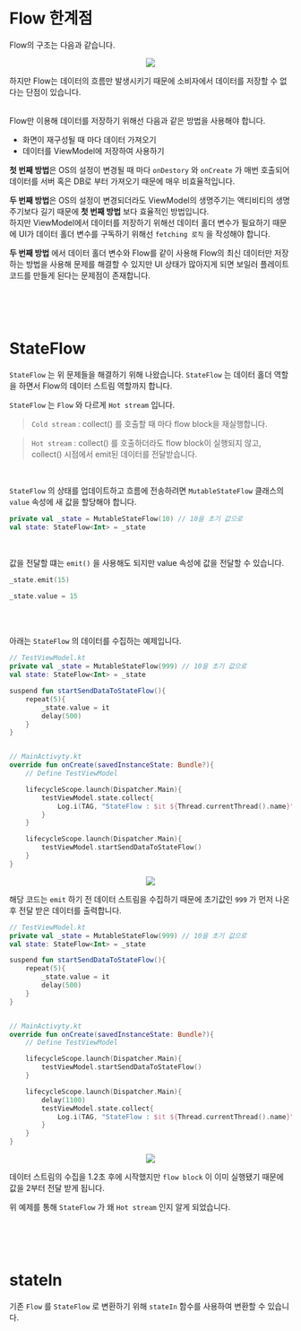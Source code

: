 # Flow 한계점
Flow의 구조는 다음과 같습니다.
<p align="center">
	<img src="https://developer.android.com/static/images/kotlin/flow/flow-entities.png?hl=ko">
</p>

하지만 Flow는 데이터의 흐름만 발생시키기 때문에 소비자에서 데이터를 저장할 수 없다는 단점이 있습니다.  
<br>

Flow만 이용해 데이터를 저장하기 위해선 다음과 같은 방법을 사용해야 합니다.
- 화면이 재구성될 때 마다 데이터 가져오기
- 데이터를 ViewModel에 저장하여 사용하기

**첫 번째 방법**은 OS의 설정이 변경될 때 마다 `onDestory` 와 `onCreate` 가 매번 호출되어 데이터를 서버 혹은 DB로 부터 가져오기 때문에 매우 비효율적입니다.
<br>

**두 번째 방법**은 OS의 설정이 변경되더라도 ViewModel의 생명주기는 액티비티의 생명주기보다 길기 때문에 **첫 번째 방법** 보다 효율적인 방법입니다.  
하지만 ViewModel에서 데이터를 저장하기 위해선 데이터 홀더 변수가 필요하기 때문에 UI가 데이터 홀더 변수를 구독하기 위해선 `fetching 로직` 을 작성해야 합니다.
<br>

**두 번째 방법** 에서 데이터 홀더 변수와 Flow를 같이 사용해 Flow의 최신 데이터만 저장하는 방법을 사용해 문제를 해결할 수 있지만 UI 상태가 많아지게 되면 보일러 플레이트 코드를 만들게 된다는 문제점이 존재합니다.  

<br>
<br>
<br>

# StateFlow
`StateFlow` 는 위 문제들을 해결하기 위해 나왔습니다. `StateFlow` 는 데이터 홀더 역할을 하면서 Flow의 데이터 스트림 역할까지 합니다.
<br>

`StateFlow` 는 `Flow` 와 다르게 `Hot stream` 입니다.
> `Cold stream` : collect() 를 호출할 때 마다 flow block을 재실행합니다.

> `Hot stream` : collect() 를 호출하더라도 flow block이 실행되지 않고, collect() 시점에서 emit된 데이터를 전달받습니다.

<br>

`StateFlow` 의 상태를 업데이트하고 흐름에 전송하려면 `MutableStateFlow` 클래스의 `value` 속성에 새 값을 할당해야 합니다.
```kotlin
private val _state = MutableStateFlow(10) // 10을 초기 값으로
val state: StateFlow<Int> = _state
```
<br>

값을 전달할 떄는 `emit()` 을 사용해도 되지만 value 속성에 값을 전달할 수 있습니다.
```kotlin
_state.emit(15)

_state.value = 15
```
<br>
<br>

아래는 `StateFlow` 의 데이터를 수집하는 예제입니다.
```kotlin
// TestViewModel.kt
private val _state = MutableStateFlow(999) // 10을 초기 값으로
val state: StateFlow<Int> = _state

suspend fun startSendDataToStateFlow(){
    repeat(5){
        _state.value = it
        delay(500)
    }
}


// MainActivyty.kt
override fun onCreate(savedInstanceState: Bundle?){
    // Define TestViewModel

    lifecycleScope.launch(Dispatcher.Main){
        testViewModel.state.collect{
            Log.i(TAG, "StateFlow : $it ${Thread.currentThread().name}")
        }
    }

    lifecycleScope.launch(Dispatcher.Main){
        testViewModel.startSendDataToStateFlow()
    }
}
```

<p align="center">
    <img src="https://user-images.githubusercontent.com/103296212/183913540-4932662e-baa4-4552-935b-759ac420a66a.png">
</p>

해당 코드는 `emit` 하기 전 데이터 스트림을 수집하기 때문에 초기값인 `999` 가 먼저 나온 후 전달 받은 데이터를 출력합니다.
<br>

```kotlin
// TestViewModel.kt
private val _state = MutableStateFlow(999) // 10을 초기 값으로
val state: StateFlow<Int> = _state

suspend fun startSendDataToStateFlow(){
    repeat(5){
        _state.value = it
        delay(500)
    }
}


// MainActivyty.kt
override fun onCreate(savedInstanceState: Bundle?){
    // Define TestViewModel

    lifecycleScope.launch(Dispatcher.Main){
        testViewModel.startSendDataToStateFlow()
    }

    lifecycleScope.launch(Dispatcher.Main){
        delay(1100)
        testViewModel.state.collect{
            Log.i(TAG, "StateFlow : $it ${Thread.currentThread().name}")
        }
    }
}
```

<p align="center">
    <img src="https://user-images.githubusercontent.com/103296212/183915169-e5e8aafc-9d85-41bd-960d-faede659aff8.png">
</p>

데이터 스트림의 수집을 1.2초 후에 시작했지만 `flow block` 이 이미 실행됐기 때문에 값을 2부터 전달 받게 됩니다.
<br>

위 예제를 통해 `StateFlow` 가 왜 `Hot stream` 인지 알게 되었습니다.

<br>
<br>
<br>

# stateIn
기존 `Flow` 를 `StateFlow` 로 변환하기 위해 `stateIn` 함수를 사용하여 변환할 수 있습니다.
